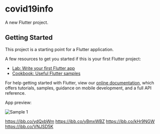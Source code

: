 # covid19info

A new Flutter project.

## Getting Started

This project is a starting point for a Flutter application.

A few resources to get you started if this is your first Flutter project:

- [Lab: Write your first Flutter app](https://flutter.dev/docs/get-started/codelab)
- [Cookbook: Useful Flutter samples](https://flutter.dev/docs/cookbook)

For help getting started with Flutter, view our
[online documentation](https://flutter.dev/docs), which offers tutorials,
samples, guidance on mobile development, and a full API reference.

App preview:

![Sample 1]("https://ibb.co/ydQxbWm")

https://ibb.co/ydQxbWm
https://ibb.co/yBmxWBZ
https://ibb.co/kHr9NGW
https://ibb.co/VNJSD5K
